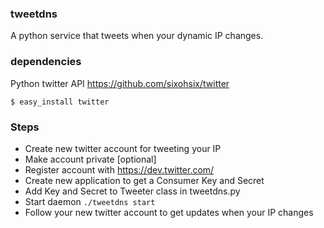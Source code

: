 ### tweetdns

A python service that tweets when your dynamic IP changes.

### dependencies

Python twitter API https://github.com/sixohsix/twitter

    $ easy_install twitter

### Steps

 - Create new twitter account for tweeting your IP
 - Make account private [optional]
 - Register account with https://dev.twitter.com/
 - Create new application to get a Consumer Key and Secret
 - Add Key and Secret to Tweeter class in tweetdns.py
 - Start daemon `./tweetdns start`
 - Follow your new twitter account to get updates when your IP changes

